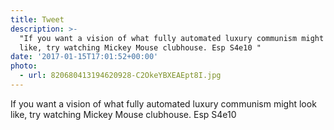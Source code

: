 ```yaml
---
title: Tweet
description: >-
  "If you want a vision of what fully automated luxury communism might look
  like, try watching Mickey Mouse clubhouse. Esp S4e10 "
date: '2017-01-15T17:01:52+00:00'
photo:
  - url: 820680413194620928-C2OkeYBXEAEpt8I.jpg
---
```

If you want a vision of what fully automated luxury communism might look like, try watching Mickey Mouse clubhouse. Esp S4e10 
